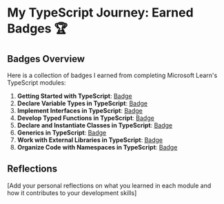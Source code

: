 # My TypeScript Journey: Earned Badges 🏆

## Badges Overview

Here is a collection of badges I earned from completing Microsoft Learn's TypeScript modules:

1. **Getting Started with TypeScript**: [Badge](https://learn.microsoft.com/en-us/users/viktoriakondrashova1/achievements/zkwyyjn2)
2. **Declare Variable Types in TypeScript**: [Badge](https://learn.microsoft.com/api/achievements/share/en-us/ViktoriaKondrashova1/P5AMYAK4?sharingId=99A2724BF41F5BC4)
3. **Implement Interfaces in TypeScript**: [Badge](https://learn.microsoft.com/api/achievements/share/en-us/ViktoriaKondrashova1/2BFSR4JV?sharingId=99A2724BF41F5BC4)
4. **Develop Typed Functions in TypeScript**: [Badge](https://learn.microsoft.com/api/achievements/share/en-us/ViktoriaKondrashova1/3R5VX3ZH?sharingId=99A2724BF41F5BC4)
5. **Declare and Instantiate Classes in TypeScript**: [Badge](https://learn.microsoft.com/api/achievements/share/en-us/ViktoriaKondrashova1/KG2XWWSB?sharingId=99A2724BF41F5BC4)
6. **Generics in TypeScript**: [Badge](https://learn.microsoft.com/api/achievements/share/en-us/ViktoriaKondrashova1/9XTPBMZU?sharingId=99A2724BF41F5BC4)
7. **Work with External Libraries in TypeScript**: [Badge](https://learn.microsoft.com/api/achievements/share/en-us/ViktoriaKondrashova1/FV96E53X?sharingId=99A2724BF41F5BC4)
8. **Organize Code with Namespaces in TypeScript**: [Badge](badge-link)

## Reflections

[Add your personal reflections on what you learned in each module and how it contributes to your development skills]
